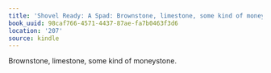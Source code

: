 ```yaml
---
title: 'Shovel Ready: A Spad: Brownstone, limestone, some kind of moneystone.'
book_uuid: 98caf766-4571-4437-87ae-fa7b0463f3d6
location: '207'
source: kindle
---
```


Brownstone, limestone, some kind of moneystone.